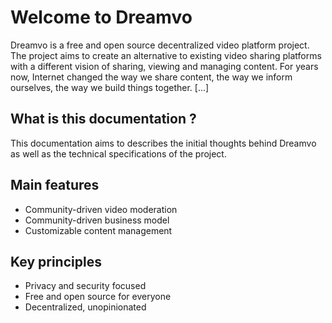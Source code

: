 # Welcome to Dreamvo

Dreamvo is a free and open source decentralized video platform project. The project aims to create an alternative to existing video sharing platforms with a different vision of sharing, viewing and managing content. For years now, Internet changed the way we share content, the way we inform ourselves, the way we build things together. [...]

## What is this documentation ?

This documentation aims to describes the initial thoughts behind Dreamvo as well as the technical specifications of the project.

## Main features

- Community-driven video moderation
- Community-driven business model
- Customizable content management

## Key principles

- Privacy and security focused
- Free and open source for everyone
- Decentralized, unopinionated
